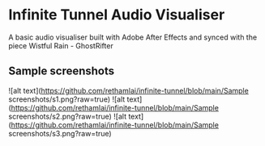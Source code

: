 # Infinite Tunnel Audio Visualiser
A basic audio visualiser built with Adobe After Effects and synced with the piece Wistful Rain - GhostRifter

## Sample screenshots

![alt text](https://github.com/rethamlai/infinite-tunnel/blob/main/Sample screenshots/s1.png?raw=true)
![alt text](https://github.com/rethamlai/infinite-tunnel/blob/main/Sample screenshots/s2.png?raw=true)
![alt text](https://github.com/rethamlai/infinite-tunnel/blob/main/Sample screenshots/s3.png?raw=true)
